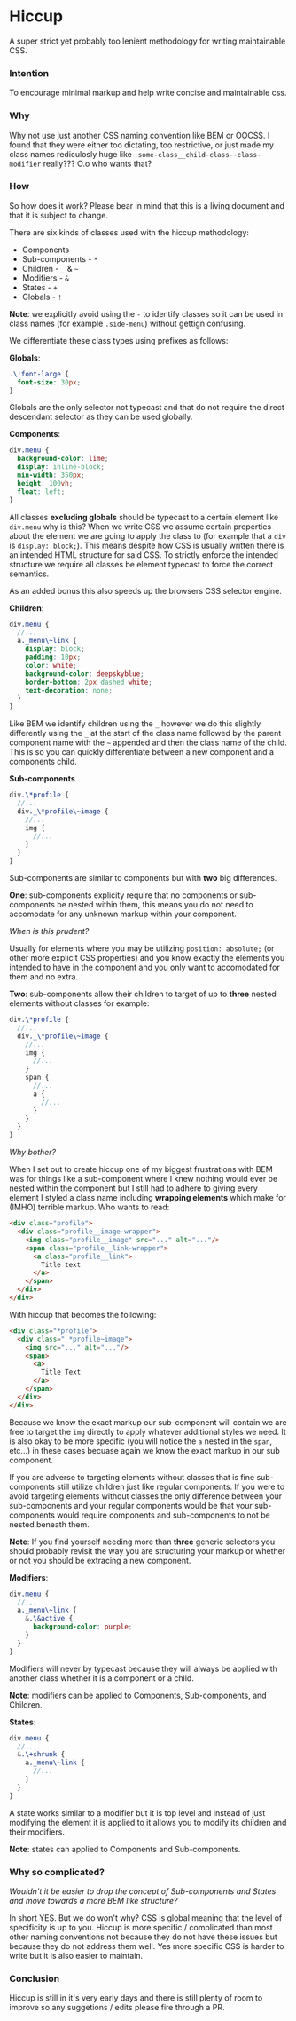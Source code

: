 # Hiccup

A super strict yet probably too lenient methodology for writing maintainable CSS.

<!-- If you want to see it in action demo [here](http://codepen.io/crashy/pen/grBQyp) (intentionally ugly to make it easy to follow). -->

### Intention

To encourage minimal markup and help write concise and maintainable css.

### Why

Why not use just another CSS naming convention like BEM or OOCSS. I found that they were either too dictating, too restrictive, or just made my class names rediculosly huge like `.some-class__child-class--class-modifier` really??? O.o who wants that?

### How

So how does it work? Please bear in mind that this is a living document and that it is subject to change.

There are six kinds of classes used with the hiccup methodology:

* Components
* Sub-components - `*`
* Children - `_` & `~`
* Modifiers - `&`
* States - `+`
* Globals - `!`

**Note**: we explicitly avoid using the `-` to identify classes so it can be used in class names (for example `.side-menu`) without gettign confusing.

We differentiate these class types using prefixes as follows:

**Globals**:

```scss
.\!font-large {
  font-size: 30px;
}
```

Globals are the only selector not typecast and that do not require the direct descendant selector as they can be used globally.

**Components**:

```scss
div.menu {
  background-color: lime;
  display: inline-block;
  min-width: 350px;
  height: 100vh;
  float: left;
}
```

All classes **excluding globals** should be typecast to a certain element like `div.menu` why is this?
When we write CSS we assume certain properties about the element we are going to apply the class to (for example that a `div` is `display: block;`). This means despite how CSS is usually written there is an intended HTML structure for said CSS.
To strictly enforce the intended structure we require all classes be element typecast to force the correct semantics.

As an added bonus this also speeds up the browsers CSS selector engine.

**Children**:

```scss
div.menu {
  //...
  a._menu\~link {
    display: block;
    padding: 10px;
    color: white;
    background-color: deepskyblue;
    border-bottom: 2px dashed white;
    text-decoration: none; 
  }
}
```

Like BEM we identify children using the `_` however we do this slightly differently using the `_` at the start of the class name followed by the parent component name with the `~` appended and then the class name of the child. This is so you can quickly differentiate between a new component and a components child.

**Sub-components**

```scss
div.\*profile {
  //...
  div._\*profile\~image {
    //...
    img {
      //...
    }
  }
}
```

Sub-components are similar to components but with **two** big differences.

**One**: sub-components explicity require that no components or sub-components be nested within them, this means you do not need to accomodate for any unknown markup within your component.

_When is this prudent?_

Usually for elements where you may be utilizing `position: absolute;` (or other more explicit CSS properties) and you know exactly the elements you intended to have in the component and you only want to accomodated for them and no extra.

**Two**: sub-components allow their children to target of up to **three** nested elements without classes for example:

```scss
div.\*profile {
  //...
  div._\*profile\~image {
    //...
    img {
      //...
    }
    span {
      //...
      a {
        //...
      }
    }
  }
}
```

_Why bother?_

When I set out to create hiccup one of my biggest frustrations with BEM was for things like a sub-component where I knew nothing would ever be nested within the component but I still had to adhere to giving every element I styled a class name including **wrapping elements** which make for (IMHO) terrible markup. Who wants to read:

```html
<div class="profile">
  <div class="profile__image-wrapper">
    <img class="profile__image" src="..." alt="..."/>
    <span class="profile__link-wrapper">
      <a class="profile__link">
        Title text
      </a>
    </span>
  </div>
</div>
```

With hiccup that becomes the following:

```html
<div class="*profile">
  <div class="_*profile~image">
    <img src="..." alt="..."/>
    <span>
      <a>
        Title Text
      </a>
    </span>
  </div>
</div>
```

Because we know the exact markup our sub-component will contain we are free to target the `img` directly to apply whatever additional styles we need. It is also okay to be more specific (you will notice the `a` nested in the `span`, etc...) in these cases becuase again we know the exact markup in our sub component.

If you are adverse to targeting elements without classes that is fine sub-components still utilize children just like regular components. If you were to avoid targeting elements without classes the only difference between your sub-components and your regular components would be that your sub-components would require components and sub-components to not be nested beneath them.

**Note**: If you find yourself needing more than **three** generic selectors you should probably revisit the way you are structuring your markup or whether or not you should be extracing a new component.

**Modifiers**:

```scss
div.menu {
  //...
  a._menu\~link {
    &.\&active {
      background-color: purple;
    }
  }
}
```

Modifiers will never by typecast because they will always be applied with another class whether it is a component or a child.

**Note**: modifiers can be applied to Components, Sub-components, and Children.

**States**:

```scss
div.menu {
  //...
  &.\+shrunk {
    a._menu\~link {
      //...
    }
  }
}
```

A state works similar to a modifier but it is top level and instead of just modifying the element it is applied to it allows you to modify its children and their modifiers.

**Note**: states can applied to Components and Sub-components.

<!-- In most cases states will be applied/toggled with javascript (as seen in [demo](http://codepen.io/crashy/pen/grBQyp)) -->

### Why so complicated?

_Wouldn't it be easier to drop the concept of Sub-components and States and move towards a more BEM like structure?_

In short YES. But we do won't why? CSS is global meaning that the level of specificity is up to you. Hiccup is more specific / complicated than most other naming conventions not because they do not have these issues but because they do not address them well. Yes more specific CSS is harder to write but it is also easier to maintain.

### Conclusion

Hiccup is still in it's very early days and there is still plenty of room to improve so any suggetions / edits please fire through a PR.

